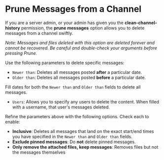 # Prune Messages from a Channel

If you are a server admin, or your admin has given you the **clean-channel-history** permission, the **prune messages** option allows you to delete messages from a channel swiftly.

_Note: Messages and files deleted with this option are deleted forever and cannot be recovered. Be careful and double-check your arguments before pressing Prune._

Use the following parameters to delete specific messages:

* `Newer than`: Deletes all messages posted **after** a particular date.
* `Older than`: Deletes all messages posted **before** a particular date.

Fill dates for both the `Newer than` and `Older than` fields to delete all messages.

* `Users`: Allows you to specify any users to delete the content. When filled with a username, that user's messages deleted.

Refine the parameters above with the following options. Check each to enable:

* **Inclusive**: Deletes all messages that land on the exact start/end times you have specified in the `Newer than` and `Older than` fields.
* **Exclude pinned messages**: Do **not** delete pinned messages.
* **Only remove the attached files, keep messages**: Removes files but not the messages themselves

